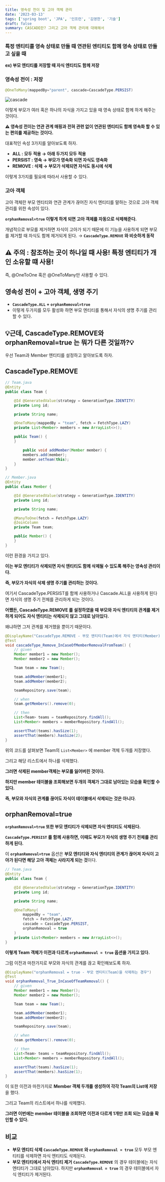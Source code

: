 ```yaml
---
title: 영속성 전이 및 고아 객체 관리
date: '2023-03-13'
tags: ['spring boot', 'JPA', '인프런', '김영한', '기술']
draft: false
summary: CASCADE란? 그리고 고아 객체 관리에 대해해서
---
```


### 특정 엔티티를 영속 상태로 만들 때 연관된 엔티티도 함께 영속 상태로 만들고 싶을 때

**ex) 부모 엔티티를 저장할 때 자식 엔티티도 함께 저장**

### 영속성 전이 : 저장

```java
@OneToMany(mappedBy="parent", cascade=CascadeType.PERSIST)
```

![cascade](/static/images/cascade.png)

이렇게 부모가 여러 혹은 하나의 자식을 가지고 있을 때 영속 상태로 함께 하게 해주는 것이다.

**⚠️ 영속성 전이는 연관 관계 매핑과 전혀 관련 없이 연관된 엔티티도 함께 영속화 할 수 있는 편의를 제공하는 것이다.**

대표적인 속성 3가지를 알아보도록 하자.

- **ALL : 모두 적용 → 아래 두가지 모두 적용**
- **PERSIST : 영속 → 부모가 영속화 되면 자식도 영속화**
- **REMOVE : 삭제 → 부모가 삭제되면 자식도 동시에 삭제**

이렇게 3가지를 필요에 따라서 사용할 수 있다.

### 고아 객체

고아 객체란 부모 엔티티와 연관 관계가 끊어진 자식 엔티티를 말하는 것으로 고아 객체 관리를 위한 속성이 있다.

**`orphanRemoval=true` 이렇게 하게 되면 고아 객체를 자동으로 삭제해준다.**

개념적으로 부모를 제거하면 자식이 고아가 되기 때문에 이 기능을 사용하게 되면 부모를 제거할 때 자식도 함께 제거되게 된다. → **`CascadeType.REMOVE` 와 비슷하게 동작**

## ⚠️ 주의 : 참조하는 곳이 하나일 때 사용! 특정 엔티티가 개인 소유할 떄 사용!

즉, @OneToOne 혹은 @OneToMany만 사용할 수 있다.

## 영속성 전이 + 고아 객체, 생명 주기

- **`CascadeType.ALL` + `orphanRemoval=true`**
- 이렇게 두가지를 모두 활성화 하면 부모 엔티티를 통해서 자식의 생명 주기를 관리할 수 있다.

## 💡근데, CascadeType.REMOVE와 orphanRemoval=true 는 뭐가 다른 것일까?💡

우선 Team과 Member 엔티티를 설정하고 알아보도록 하자.

## CascadeType.REMOVE

```java
// Team.java
@Entity
public class Team {

    @Id @GeneratedValue(strategy = GenerationType.IDENTITY)
    private Long id;

    private String name;

    @OneToMany(mappedBy = "team", fetch = FetchType.LAZY)
    private List<Member> members = new ArrayList<>();

    public Team() {
    }

		public void addMember(Member member) {
        members.add(member);
        member.setTeam(this);
    }
}

// Member.java
@Entity
public class Member {

    @Id @GeneratedValue(strategy = GenerationType.IDENTITY)
    private Long id;

    private String name;

    @ManyToOne(fetch = FetchType.LAZY)
    @JoinColumn
    private Team team;

    public Member() {
    }
}
```

이런 환경을 가지고 있다.

**이는 부모 엔티티가 삭제되면 자식 엔티티도 함께 삭제될 수 있도록 해주는 영속성 관리이다.**

**즉, 부모가 자식의 삭제 생명 주기를 관리하는 것이다.**

여기서 CascadeType.PERSIST를 함께 사용하거나 Cascade.ALL을 사용하게 된다면 자식의 생명 주기 전체를 관리하게 되는 것이다.

**어쨌든, CascadeType.REMOVE 를 설정하였을 때 부모와 자식 엔티티의 관계를 제거하게 되어도 자식 엔티티는 삭제되지 않고 그대로 남아있다.**

왜냐하면 그저 관계를 제거했을 뿐이기 때문이다.

```java
@DisplayName("CascadeType.REMOVE - 부모 엔티티(Team)에서 자식 엔티티(Member)를 제거하는 경우")
@Test
void cascadeType_Remove_InCaseOfMemberRemovalFromTeam() {
    // given
    Member member1 = new Member();
    Member member2 = new Member();

    Team team = new Team();

    team.addMember(member1);
    team.addMember(member2);

    teamRepository.save(team);

    // when
    team.getMembers().remove(0);

    // then
    List<Team> teams = teamRepository.findAll();
    List<Member> members = memberRepository.findAll();

    assertThat(teams).hasSize(1);
    assertThat(members).hasSize(2);
}
```

위의 코드를 살펴보면 Team의 `List<Member>` 에 member 객체 두개를 저장했다.

그리고 해당 리스트에서 하나를 삭제했다.

**그러면 삭제된 member객체는 부모를 잃어버린 것이다.**

**하지만 member 테이블을 조회해보면 두개의 객체가 그대로 남아있는 모습을 확인할 수 있다.**

**즉, 부모와 자식의 관계를 끊어도 자식이 테이블에서 삭제되는 것은 아니다**.

## orphanRemoval=true

**`orphanRemoval=true` 또한 부모 엔티티가 삭제되면 자식 엔티티도 삭제된다.**

**`CascadeType.PERSIST` 를 함께 사용하면, 이때도 부모가 자식의 생명 주기 전체를 관리하게 된다.**

이 **`orphanRemoval=true`** 옵션은 **부모 엔티티와 자식 엔티티의 관계가 끊어져 자식이 고아가 된다면 해당 고아 객체는 사라지게 되는 것**이다.

```java
// Team.java
@Entity
public class Team {

    @Id @GeneratedValue(strategy = GenerationType.IDENTITY)
    private Long id;

    private String name;

    @OneToMany(
        mappedBy = "team",
        fetch = FetchType.LAZY,
        cascade = CascadeType.PERSIST,
        orphanRemoval = true
    )
    private List<Member> members = new ArrayList<>();
}
```

**이렇게 Team 객체가 이전과 다르게 `orphanRemoval = true` 옵션을 가지고 있다.**

그럼 이전과 마찬가지로 부모와 자식의 관계를 끊고 확인해보도록 하자.

```java
@DisplayName("orphanRemoval = true - 부모 엔티티(Team)을 삭제하는 경우")
@Test
void orphanRemoval_True_InCaseOfTeamRemoval() {
    // given
    Member member1 = new Member();
    Member member2 = new Member();

    Team team = new Team();

    team.addMember(member1);
    team.addMember(member2);

    teamRepository.save(team);

    // when
    team.getMembers().remove(0);

    // then
    List<Team> teams = teamRepository.findAll();
    List<Member> members = memberRepository.findAll();

    assertThat(teams).hasSize(1);
    assertThat(members).hasSize(1);
}
```

이 또한 이전과 마찬가지로 **Member 객체 두개를 생성하여 각각 Team의 List에 저장**을 했다.

그리고 Team의 리스트에서 하나를 삭제했다.

**그러면 이번에는 member 테이블을 조회하면 이전과 다르게 1개만 조회 되는 모습을 확인할 수 있다.**

## 비교

- **부모 엔티티 삭제**
  **`CascadeType.REMOVE` 와 `orphanRemoval = true`** 모두 부모 엔티티를 삭제하면 자식 엔티티도 삭제된다.
- **부모 엔티티에서 자식 엔티티 제거**
  **`CascadeType.REMOVE`** 의 경우 테이블에는 자식 엔티티가 그대로 남아있다.
  하지만 **`orphanRemoval = true`** 의 경우 테이블에서 자식 엔티티가 제거된다.
